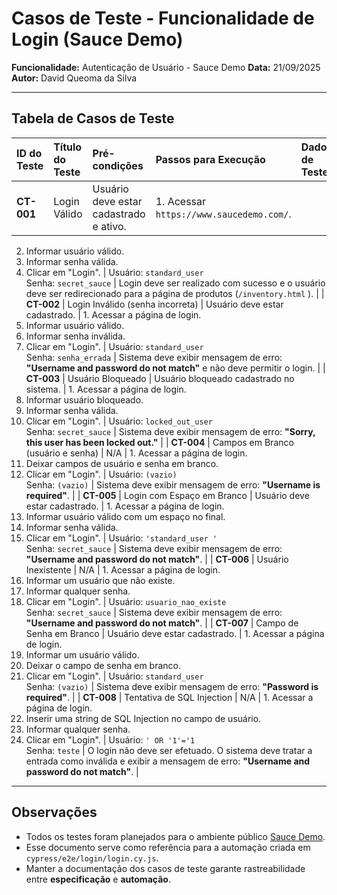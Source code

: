 # Casos de Teste - Funcionalidade de Login (Sauce Demo)

**Funcionalidade:** Autenticação de Usuário - Sauce Demo
**Data:** 21/09/2025
**Autor:** David Queoma da Silva

---

## Tabela de Casos de Teste

| ID do Teste | Título do Teste | Pré-condições | Passos para Execução | Dados de Teste | Resultado Esperado |
| :--- | :--- | :--- | :--- | :--- | :--- |
| **CT-001** | Login Válido | Usuário deve estar cadastrado e ativo. | 1. Acessar `https://www.saucedemo.com/`.   
 2. Informar usuário válido.   
 3. Informar senha válida.   
 4. Clicar em "Login". | Usuário: `standard_user`   
 Senha: `secret_sauce` | Login deve ser realizado com sucesso e o usuário deve ser redirecionado para a página de produtos (`/inventory.html` ). |
| **CT-002** | Login Inválido (senha incorreta) | Usuário deve estar cadastrado. | 1. Acessar a página de login.   
 2. Informar usuário válido.   
 3. Informar senha inválida.   
 4. Clicar em "Login". | Usuário: `standard_user`   
 Senha: `senha_errada` | Sistema deve exibir mensagem de erro: **"Username and password do not match"** e não deve permitir o login. |
| **CT-003** | Usuário Bloqueado | Usuário bloqueado cadastrado no sistema. | 1. Acessar a página de login.   
 2. Informar usuário bloqueado.   
 3. Informar senha válida.   
 4. Clicar em "Login". | Usuário: `locked_out_user`   
 Senha: `secret_sauce` | Sistema deve exibir mensagem de erro: **"Sorry, this user has been locked out."** |
| **CT-004** | Campos em Branco (usuário e senha) | N/A | 1. Acessar a página de login.   
 2. Deixar campos de usuário e senha em branco.   
 3. Clicar em "Login". | Usuário: `(vazio)`   
 Senha: `(vazio)` | Sistema deve exibir mensagem de erro: **"Username is required"**. |
| **CT-005** | Login com Espaço em Branco | Usuário deve estar cadastrado. | 1. Acessar a página de login.   
 2. Informar usuário válido com um espaço no final.   
 3. Informar senha válida.   
 4. Clicar em "Login". | Usuário: `'standard_user '`   
 Senha: `secret_sauce` | Sistema deve exibir mensagem de erro: **"Username and password do not match"**. |
| **CT-006** | Usuário Inexistente | N/A | 1. Acessar a página de login.   
 2. Informar um usuário que não existe.   
 3. Informar qualquer senha.   
 4. Clicar em "Login". | Usuário: `usuario_nao_existe`   
 Senha: `secret_sauce` | Sistema deve exibir mensagem de erro: **"Username and password do not match"**. |
| **CT-007** | Campo de Senha em Branco | Usuário deve estar cadastrado. | 1. Acessar a página de login.   
 2. Informar um usuário válido.   
 3. Deixar o campo de senha em branco.   
 4. Clicar em "Login". | Usuário: `standard_user`   
 Senha: `(vazio)` | Sistema deve exibir mensagem de erro: **"Password is required"**. |
| **CT-008** | Tentativa de SQL Injection | N/A | 1. Acessar a página de login.   
 2. Inserir uma string de SQL Injection no campo de usuário.   
 3. Informar qualquer senha.   
 4. Clicar em "Login". | Usuário: `' OR '1'='1`   
 Senha: `teste` | O login não deve ser efetuado. O sistema deve tratar a entrada como inválida e exibir a mensagem de erro: **"Username and password do not match"**. |

---

## Observações
- Todos os testes foram planejados para o ambiente público [Sauce Demo](https://www.saucedemo.com/ ).
- Esse documento serve como referência para a automação criada em `cypress/e2e/login/login.cy.js`.
- Manter a documentação dos casos de teste garante rastreabilidade entre **especificação** e **automação**.

